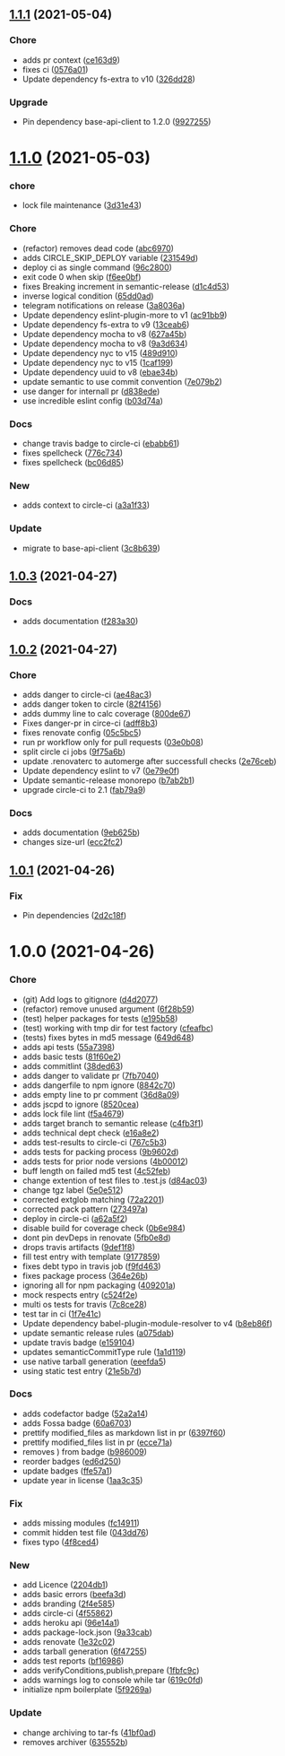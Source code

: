 ## [1.1.1](https://github.com/pustovitDmytro/semantic-release-heroku/compare/v1.1.0...v1.1.1) (2021-05-04)


### Chore

* adds pr context ([ce163d9](https://github.com/pustovitDmytro/semantic-release-heroku/commit/ce163d98af7e779af2242418b9d4fe18deeffb36))
* fixes ci ([0576a01](https://github.com/pustovitDmytro/semantic-release-heroku/commit/0576a013f537d21591b13214c3cf2c1cf33bfa79))
* Update dependency fs-extra to v10 ([326dd28](https://github.com/pustovitDmytro/semantic-release-heroku/commit/326dd28df67a5a9cd81ffa52a8c9c430b3274455))

### Upgrade

* Pin dependency base-api-client to 1.2.0 ([9927255](https://github.com/pustovitDmytro/semantic-release-heroku/commit/9927255fe6f9b6fa593965443b6b58024e987823))

# [1.1.0](https://github.com/pustovitDmytro/semantic-release-heroku/compare/v1.0.3...v1.1.0) (2021-05-03)


### chore

* lock file maintenance ([3d31e43](https://github.com/pustovitDmytro/semantic-release-heroku/commit/3d31e434dcf757d4659f98e377f8b8ff163f0b60))

### Chore

* (refactor) removes dead code ([abc6970](https://github.com/pustovitDmytro/semantic-release-heroku/commit/abc6970e17cbe57702de03d5df7bc29a44f758a6))
* adds CIRCLE_SKIP_DEPLOY variable ([231549d](https://github.com/pustovitDmytro/semantic-release-heroku/commit/231549dda35992edbe9732a2848ce6485994214c))
* deploy ci as single command ([96c2800](https://github.com/pustovitDmytro/semantic-release-heroku/commit/96c280048128a9879c48d11d3b49b1f3ef60ca77))
* exit code 0 when skip ([f6ee0bf](https://github.com/pustovitDmytro/semantic-release-heroku/commit/f6ee0bf8f6965f884165f1ebcf83c9ca9a19bb28))
* fixes Breaking increment in semantic-release ([d1c4d53](https://github.com/pustovitDmytro/semantic-release-heroku/commit/d1c4d5314eb9921111d4e033ae59e1495e842fa3))
* inverse logical condition ([65dd0ad](https://github.com/pustovitDmytro/semantic-release-heroku/commit/65dd0ad91e442702ae98993f21163d26270cd4ec))
* telegram notifications on release ([3a8036a](https://github.com/pustovitDmytro/semantic-release-heroku/commit/3a8036a66d1ad82b978bbb356e0ac0cd1b1d1e46))
* Update dependency eslint-plugin-more to v1 ([ac91bb9](https://github.com/pustovitDmytro/semantic-release-heroku/commit/ac91bb901c821c3b547ea009ca52f5844690251d))
* Update dependency fs-extra to v9 ([13ceab6](https://github.com/pustovitDmytro/semantic-release-heroku/commit/13ceab61fa7f94aba5fdc7895e337b728b9a982c))
* Update dependency mocha to v8 ([627a45b](https://github.com/pustovitDmytro/semantic-release-heroku/commit/627a45bd29e1b5fb1398f539633b54e76175563a))
* Update dependency mocha to v8 ([9a3d634](https://github.com/pustovitDmytro/semantic-release-heroku/commit/9a3d6341335e5b87ac6172abfa9e9428a5da2ba1))
* Update dependency nyc to v15 ([489d910](https://github.com/pustovitDmytro/semantic-release-heroku/commit/489d910ba403b2ef77bea6f4d083d1b8406bccc2))
* Update dependency nyc to v15 ([1caf199](https://github.com/pustovitDmytro/semantic-release-heroku/commit/1caf199155baa1da46474ec231533a78865d6c19))
* Update dependency uuid to v8 ([ebae34b](https://github.com/pustovitDmytro/semantic-release-heroku/commit/ebae34b9fc2a074d05600b0e6af2cf3279630508))
* update semantic to use commit convention ([7e079b2](https://github.com/pustovitDmytro/semantic-release-heroku/commit/7e079b2eaeb424f55b591b124b7f998a092c0988))
* use danger for internall pr ([d838ede](https://github.com/pustovitDmytro/semantic-release-heroku/commit/d838edef9a425510615b3405d49b8056176f23d8))
* use incredible eslint config ([b03d74a](https://github.com/pustovitDmytro/semantic-release-heroku/commit/b03d74a4e8e9ee1dcecba72d2137d70dafbf8b73))

### Docs

* change travis badge to circle-ci ([ebabb61](https://github.com/pustovitDmytro/semantic-release-heroku/commit/ebabb61f19ac4413561d3ffd849f9392f1c60bb5))
* fixes spellcheck ([776c734](https://github.com/pustovitDmytro/semantic-release-heroku/commit/776c7343c68094b84c95270090260d3b958e701c))
* fixes spellcheck ([bc06d85](https://github.com/pustovitDmytro/semantic-release-heroku/commit/bc06d85a523a2977307c588ee6abe6152c66ef19))

### New

* adds context to circle-ci ([a3a1f33](https://github.com/pustovitDmytro/semantic-release-heroku/commit/a3a1f33a03d1c32b2d467cdce1d7ab3fb0b8ce8b))

### Update

* migrate to base-api-client ([3c8b639](https://github.com/pustovitDmytro/semantic-release-heroku/commit/3c8b639776ec7d202478fdeab3e2ecc62cff93c6))

## [1.0.3](https://github.com/pustovitDmytro/semantic-release-heroku/compare/v1.0.2...v1.0.3) (2021-04-27)


### Docs

* adds documentation ([f283a30](https://github.com/pustovitDmytro/semantic-release-heroku/commit/f283a30bc580dd0320251d199a6607b097fe2d96))

## [1.0.2](https://github.com/pustovitDmytro/semantic-release-heroku/compare/v1.0.1...v1.0.2) (2021-04-27)


### Chore

* adds danger to circle-ci ([ae48ac3](https://github.com/pustovitDmytro/semantic-release-heroku/commit/ae48ac3120c89603fd452b79bc9245e65fdf56c9))
* adds danger token to circle ([82f4156](https://github.com/pustovitDmytro/semantic-release-heroku/commit/82f4156f972af35775e72f9fca4c0ff374e5364b))
* adds dummy line to calc coverage ([800de67](https://github.com/pustovitDmytro/semantic-release-heroku/commit/800de67b17a2a5899c2a43d9d16ea0f3774ed642))
* Fixes danger-pr in circe-ci ([adff8b3](https://github.com/pustovitDmytro/semantic-release-heroku/commit/adff8b366b2dc50b880f3d5dedaa05bc8cd9152d))
* fixes renovate config ([05c5bc5](https://github.com/pustovitDmytro/semantic-release-heroku/commit/05c5bc5a6d90da713d245663319d34cf6519df1f))
* run pr workflow only for pull requests ([03e0b08](https://github.com/pustovitDmytro/semantic-release-heroku/commit/03e0b0880da9166c7a19fbf6ba171be65af6cbb5))
* split circle ci jobs ([9f75a6b](https://github.com/pustovitDmytro/semantic-release-heroku/commit/9f75a6b8c1f9002302b367c7a58f5d85f007cc5d))
* update .renovaterc to automerge after successfull checks ([2e76ceb](https://github.com/pustovitDmytro/semantic-release-heroku/commit/2e76ceb3dfe909955ef9e4a964312d794d41c4a8))
* Update dependency eslint to v7 ([0e79e0f](https://github.com/pustovitDmytro/semantic-release-heroku/commit/0e79e0fa4b2ccb410fd5e6c4648d9280276aeba0))
* Update semantic-release monorepo ([b7ab2b1](https://github.com/pustovitDmytro/semantic-release-heroku/commit/b7ab2b1ad472bc6b20d34cdf527704b3c62ea57b))
* upgrade circle-ci to 2.1 ([fab79a9](https://github.com/pustovitDmytro/semantic-release-heroku/commit/fab79a93b2ba07dd088d9d89024b24d5a21f2ac3))

### Docs

* adds documentation ([9eb625b](https://github.com/pustovitDmytro/semantic-release-heroku/commit/9eb625bf68c1a60de86de82eabaa2484c8f1a035))
* changes size-url ([ecc2fc2](https://github.com/pustovitDmytro/semantic-release-heroku/commit/ecc2fc29fa0ad2b353146d18fcf33747f5393230))

## [1.0.1](https://github.com/pustovitDmytro/semantic-release-heroku/compare/v1.0.0...v1.0.1) (2021-04-26)


### Fix

* Pin dependencies ([2d2c18f](https://github.com/pustovitDmytro/semantic-release-heroku/commit/2d2c18fb6a1ec9680233ed903d62f5cc715a26e4))

# 1.0.0 (2021-04-26)


### Chore

* (git) Add logs to gitignore ([d4d2077](https://github.com/pustovitDmytro/semantic-release-heroku/commit/d4d20770877eae7158ec33c45da90645f74dbbec))
* (refactor) remove unused argument ([6f28b59](https://github.com/pustovitDmytro/semantic-release-heroku/commit/6f28b59cefcbae9e6ba3b25eea2a65980daa1d84))
* (test) helper packages for tests ([e195b58](https://github.com/pustovitDmytro/semantic-release-heroku/commit/e195b58230b5b54084585c7a815830ca563c8a66))
* (test) working with tmp dir for test factory ([cfeafbc](https://github.com/pustovitDmytro/semantic-release-heroku/commit/cfeafbc005cad29219d01f4338ef0ecfe7c9ad19))
* (tests) fixes bytes in md5 message ([649d648](https://github.com/pustovitDmytro/semantic-release-heroku/commit/649d6487f701fb05b8c56f546831039d70ee8c69))
* adds api tests ([55a7398](https://github.com/pustovitDmytro/semantic-release-heroku/commit/55a7398eee247bb0e1b2cdbdf1d623b6c45b84df))
* adds basic tests ([81f60e2](https://github.com/pustovitDmytro/semantic-release-heroku/commit/81f60e239048b1625b19d0fd446a2d99d1ab5e57))
* adds commitlint ([38ded63](https://github.com/pustovitDmytro/semantic-release-heroku/commit/38ded63eb2a1a8e71b9a437d8b784a88dac47543))
* adds danger to validate pr ([7fb7040](https://github.com/pustovitDmytro/semantic-release-heroku/commit/7fb7040e3b4daa8fc1b419aa88e08118fb43497d))
* adds dangerfile to npm ignore ([8842c70](https://github.com/pustovitDmytro/semantic-release-heroku/commit/8842c70cad5ba463b996988d8928c58dbea1fa2f))
* adds empty line to pr comment ([36d8a09](https://github.com/pustovitDmytro/semantic-release-heroku/commit/36d8a0977895e3236213a5c1091fd4c0af3107b4))
* adds jscpd to ignore ([8520cea](https://github.com/pustovitDmytro/semantic-release-heroku/commit/8520ceadd2d75a90e44f94c6351ebdafc4ef9944))
* adds lock file lint ([f5a4679](https://github.com/pustovitDmytro/semantic-release-heroku/commit/f5a467979d6cbb3fa21797fe063deb99c2e6e6d0))
* adds target branch to semantic release ([c4fb3f1](https://github.com/pustovitDmytro/semantic-release-heroku/commit/c4fb3f1b9ec25425f49b3fd0a17cf68f64429fb4))
* adds technical dept check ([e16a8e2](https://github.com/pustovitDmytro/semantic-release-heroku/commit/e16a8e2880d894ed0ca6f6125b7be61a90a15768))
* adds test-results to circle-ci ([767c5b3](https://github.com/pustovitDmytro/semantic-release-heroku/commit/767c5b348a5fe8747604355cf7342fa65b6e3fe3))
* adds tests for packing process ([9b9602d](https://github.com/pustovitDmytro/semantic-release-heroku/commit/9b9602d2d5e9d869a6555437355325c703ccfb5b))
* adds tests for prior node versions ([4b00012](https://github.com/pustovitDmytro/semantic-release-heroku/commit/4b000127879722533f57155ba97adba6a0c04e8d))
* buff length on failed md5 test ([4c52feb](https://github.com/pustovitDmytro/semantic-release-heroku/commit/4c52febfb59e01ad133de94afd3eea5cc57ecbda))
* change extention of test files to .test.js ([d84ac03](https://github.com/pustovitDmytro/semantic-release-heroku/commit/d84ac0310ce9f503c9ec05be742f73e2764a1651))
* change tgz label ([5e0e512](https://github.com/pustovitDmytro/semantic-release-heroku/commit/5e0e51223c0069915e559de8a55a18696254f8fd))
* corrected extglob matching ([72a2201](https://github.com/pustovitDmytro/semantic-release-heroku/commit/72a22018f8e9875de4194821361602cc432a32b1))
* corrected pack pattern ([273497a](https://github.com/pustovitDmytro/semantic-release-heroku/commit/273497a050e075200512db9033ee2fe9d973a5f4))
* deploy in circle-ci ([a62a5f2](https://github.com/pustovitDmytro/semantic-release-heroku/commit/a62a5f27f010c0fb083ea73c61979a42996453ac))
* disable build for coverage check ([0b6e984](https://github.com/pustovitDmytro/semantic-release-heroku/commit/0b6e9847587f281e0b350bb4f9b6d0d498b4ac82))
* dont pin devDeps in renovate ([5fb0e8d](https://github.com/pustovitDmytro/semantic-release-heroku/commit/5fb0e8d473117724b74286f57ee1d0281dcb82cb))
* drops travis artifacts ([9def1f8](https://github.com/pustovitDmytro/semantic-release-heroku/commit/9def1f827f3c4140814d5621424be3274877bbc5))
* fill test entry with template ([9177859](https://github.com/pustovitDmytro/semantic-release-heroku/commit/91778596117f64bde00feeda72b0f7b5dbf7b592))
* fixes debt typo in travis job ([f9fd463](https://github.com/pustovitDmytro/semantic-release-heroku/commit/f9fd4631aa300e16128a4d7107d45f9317f70c9b))
* fixes package process ([364e26b](https://github.com/pustovitDmytro/semantic-release-heroku/commit/364e26b379e6cd94b89776aa0a41abd10a5dc43a))
* ignoring all for npm packaging ([409201a](https://github.com/pustovitDmytro/semantic-release-heroku/commit/409201abede4ee9458a430a491c7471a525e976a))
* mock respects entry ([c524f2e](https://github.com/pustovitDmytro/semantic-release-heroku/commit/c524f2e34707386f6e9bca896ce47b21d48a7077))
* multi os tests for travis ([7c8ce28](https://github.com/pustovitDmytro/semantic-release-heroku/commit/7c8ce28437898910ea7fbf8151a3de346431c482))
* test tar in ci ([1f7e41c](https://github.com/pustovitDmytro/semantic-release-heroku/commit/1f7e41ce765e7f71d98380e6f845353d7421d021))
* Update dependency babel-plugin-module-resolver to v4 ([b8eb86f](https://github.com/pustovitDmytro/semantic-release-heroku/commit/b8eb86f0d94bf8e81e2c9a37d64698aa9ccfebc5))
* update semantic release rules ([a075dab](https://github.com/pustovitDmytro/semantic-release-heroku/commit/a075dabcdd82773ce2d2170e03a3a847f6551c02))
* update travis badge ([e159104](https://github.com/pustovitDmytro/semantic-release-heroku/commit/e1591042eba97c4b87c923a3a84053eca1e2da4d))
* updates semanticCommitType rule ([1a1d119](https://github.com/pustovitDmytro/semantic-release-heroku/commit/1a1d119cd2c11b843e8d3a7e99eed85695b46df4))
* use native tarball generation ([eeefda5](https://github.com/pustovitDmytro/semantic-release-heroku/commit/eeefda5daa30eedd1af621c4a0c0efa32f0c9645))
* using static test entry ([21e5b7d](https://github.com/pustovitDmytro/semantic-release-heroku/commit/21e5b7dbe05b69221d71f5e9cde845028f942209))

### Docs

* adds codefactor badge ([52a2a14](https://github.com/pustovitDmytro/semantic-release-heroku/commit/52a2a141162707299ffe9106c748c113b1ddd0ab))
* adds Fossa badge ([60a6703](https://github.com/pustovitDmytro/semantic-release-heroku/commit/60a67033da46b587902189d267d2da6ba011b41b))
* prettify modified_files as markdown list in pr ([6397f60](https://github.com/pustovitDmytro/semantic-release-heroku/commit/6397f60597573cab04278c8b597b13cdb452773a))
* prettify modified_files list in pr ([ecce71a](https://github.com/pustovitDmytro/semantic-release-heroku/commit/ecce71a2494382206f983c8370cdd9affbc341a7))
* removes ) from badge ([b986009](https://github.com/pustovitDmytro/semantic-release-heroku/commit/b9860094fc98fdc00a049d81652d2c9f484ae73d))
* reorder badges ([ed6d250](https://github.com/pustovitDmytro/semantic-release-heroku/commit/ed6d250fb5cc10c4599f2c50425bf50931d9d560))
* update badges ([ffe57a1](https://github.com/pustovitDmytro/semantic-release-heroku/commit/ffe57a1289e40b9a10d7354276368253f90fc238))
* update year in license ([1aa3c35](https://github.com/pustovitDmytro/semantic-release-heroku/commit/1aa3c358528d22e9a8657fa78c41f4cbc9b7bb17))

### Fix

* adds missing modules ([fc14911](https://github.com/pustovitDmytro/semantic-release-heroku/commit/fc1491119302e2f22ba6bc497d69812dcdd21493))
* commit hidden test file ([043dd76](https://github.com/pustovitDmytro/semantic-release-heroku/commit/043dd76dde098cb05073c19a8f03dc3877edcf67))
* fixes typo ([4f8ced4](https://github.com/pustovitDmytro/semantic-release-heroku/commit/4f8ced4f6a9ba7559b68c94d0bcfcf30faa57e45))

### New

* add Licence ([2204db1](https://github.com/pustovitDmytro/semantic-release-heroku/commit/2204db1c43f935dc0deb9eaa1671d7a5f64c1927))
* adds basic errors ([beefa3d](https://github.com/pustovitDmytro/semantic-release-heroku/commit/beefa3d638dcc8a1c236ce0efd62e141347e3389))
* adds branding ([2f4e585](https://github.com/pustovitDmytro/semantic-release-heroku/commit/2f4e5850c0348faa1b394bedede63ec54d7a0e47))
* adds circle-ci ([4f55862](https://github.com/pustovitDmytro/semantic-release-heroku/commit/4f558626db2d5d6c4aaa366c73a4c2a0cc05feb1))
* adds heroku api ([96e14a1](https://github.com/pustovitDmytro/semantic-release-heroku/commit/96e14a146add0c2130e29ae14fadeb84f0105cb5))
* adds package-lock.json ([9a33cab](https://github.com/pustovitDmytro/semantic-release-heroku/commit/9a33cabac37649c2f9a717dfcdb488c9f3fa831b))
* adds renovate ([1e32c02](https://github.com/pustovitDmytro/semantic-release-heroku/commit/1e32c027a0c237f0af49a02317687d71fb3a8e76))
* adds tarball generation ([6f47255](https://github.com/pustovitDmytro/semantic-release-heroku/commit/6f472557e9172f1e2ce24ed4bb17b2b2dcdc3580))
* adds test reports ([bf16986](https://github.com/pustovitDmytro/semantic-release-heroku/commit/bf169867884559d10365d2b140584c2bf986b1a2))
* adds verifyConditions,publish,prepare ([1fbfc9c](https://github.com/pustovitDmytro/semantic-release-heroku/commit/1fbfc9c30de0c0efcb85ab1c270807673409e945))
* adds warnings log to console while tar ([619c0fd](https://github.com/pustovitDmytro/semantic-release-heroku/commit/619c0fdb92145062bdee8627ed20268b3c0d0f13))
* initialize npm boilerplate ([5f9269a](https://github.com/pustovitDmytro/semantic-release-heroku/commit/5f9269add50e64f6e85568c4c932562ca713a7f6))

### Update

* change archiving to tar-fs ([41bf0ad](https://github.com/pustovitDmytro/semantic-release-heroku/commit/41bf0ad46d52ce99b05285ddebea238ef2872849))
* removes archiver ([635552b](https://github.com/pustovitDmytro/semantic-release-heroku/commit/635552b0e49c7010d2b7f6668defdcf032e0fe2f))
